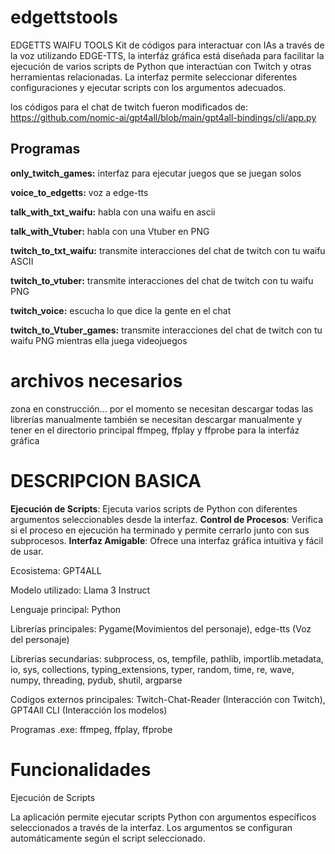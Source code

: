 # edgettstools
EDGETTS WAIFU TOOLS Kit de códigos para interactuar con IAs a través de la voz utilizando EDGE-TTS, la interfáz gráfica está diseñada para facilitar la ejecución de varios scripts de Python que interactúan con Twitch y otras herramientas relacionadas. La interfaz permite seleccionar diferentes configuraciones y ejecutar scripts con los argumentos adecuados.

los códigos para el chat de twitch fueron modificados de:
https://github.com/nomic-ai/gpt4all/blob/main/gpt4all-bindings/cli/app.py

## Programas

**only_twitch_games:** interfaz para ejecutar juegos que se juegan solos

**voice_to_edgetts:** voz a edge-tts

**talk_with_txt_waifu:** habla con una waifu en ascii

**talk_with_Vtuber:** habla con una Vtuber en PNG

**twitch_to_txt_waifu:** transmite interacciones del chat de twitch con tu waifu ASCII

**twitch_to_vtuber:** transmite interacciones del chat de twitch con tu waifu PNG

**twitch_voice:** escucha lo que dice la gente en el chat

**twitch_to_Vtuber_games:** transmite interacciones del chat de twitch con tu waifu PNG mientras ella juega videojuegos

# archivos necesarios
zona en construcción...
por el momento se necesitan descargar todas las librerías manualmente
también se necesitan descargar manualmente y tener en el directorio principal ffmpeg, ffplay y ffprobe para la interfáz gráfica

# DESCRIPCION BASICA

**Ejecución de Scripts**: Ejecuta varios scripts de Python con diferentes argumentos seleccionables desde la interfaz.
**Control de Procesos**: Verifica si el proceso en ejecución ha terminado y permite cerrarlo junto con sus subprocesos.
**Interfaz Amigable**: Ofrece una interfaz gráfica intuitiva y fácil de usar.

Ecosistema: GPT4ALL

Modelo utilizado: Llama 3 Instruct

Lenguaje principal: Python

Librerías principales: Pygame(Movimientos del personaje), edge-tts (Voz del personaje)

Librerias secundarias: subprocess, os, tempfile, pathlib, importlib.metadata, io, sys, collections, typing_extensions, typer, random, time, re, wave, numpy, threading, pydub, shutil, argparse

Codigos externos principales: Twitch-Chat-Reader (Interacción con Twitch), GPT4All CLI (Interacción los modelos)

Programas .exe: ffmpeg, ffplay, ffprobe


# Funcionalidades

Ejecución de Scripts

La aplicación permite ejecutar scripts Python con argumentos específicos seleccionados a través de la interfaz. Los argumentos se configuran automáticamente según el script seleccionado.
